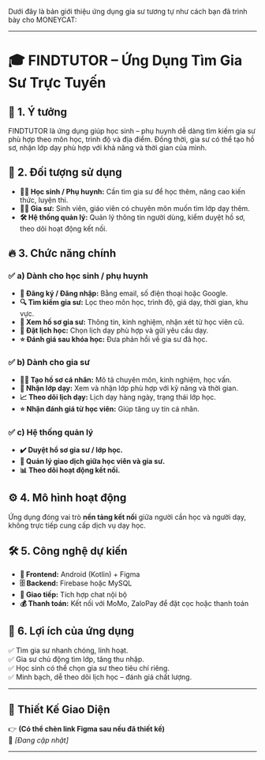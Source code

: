 Dưới đây là bản giới thiệu ứng dụng gia sư tương tự như cách bạn đã trình bày cho MONEYCAT:

---

# 🎓 **FINDTUTOR – Ứng Dụng Tìm Gia Sư Trực Tuyến**  

## 🎯 **1. Ý tưởng**  
FINDTUTOR là ứng dụng giúp học sinh – phụ huynh dễ dàng tìm kiếm gia sư phù hợp theo môn học, trình độ và địa điểm. Đồng thời, gia sư có thể tạo hồ sơ, nhận lớp dạy phù hợp với khả năng và thời gian của mình.  

## 👥 **2. Đối tượng sử dụng**  
- **👩‍🎓 Học sinh / Phụ huynh:** Cần tìm gia sư để học thêm, nâng cao kiến thức, luyện thi.  
- **👨‍🏫 Gia sư:** Sinh viên, giáo viên có chuyên môn muốn tìm lớp dạy thêm.  
- **🛠 Hệ thống quản lý:** Quản lý thông tin người dùng, kiểm duyệt hồ sơ, theo dõi hoạt động kết nối.  

## 🔥 **3. Chức năng chính**  

### ✅ **a) Dành cho học sinh / phụ huynh**  
- **📲 Đăng ký / Đăng nhập:** Bằng email, số điện thoại hoặc Google.  
- **🔍 Tìm kiếm gia sư:** Lọc theo môn học, trình độ, giá dạy, thời gian, khu vực.  
- **👤 Xem hồ sơ gia sư:** Thông tin, kinh nghiệm, nhận xét từ học viên cũ.  
- **📅 Đặt lịch học:** Chọn lịch dạy phù hợp và gửi yêu cầu dạy.  
- **⭐ Đánh giá sau khóa học:** Đưa phản hồi về gia sư đã học.  

### ✅ **b) Dành cho gia sư**  
- **👨‍🏫 Tạo hồ sơ cá nhân:** Mô tả chuyên môn, kinh nghiệm, học vấn.  
- **📩 Nhận lớp dạy:** Xem và nhận lớp phù hợp với kỹ năng và thời gian.  
- **📈 Theo dõi lịch dạy:** Lịch dạy hàng ngày, trạng thái lớp học.  
- **⭐ Nhận đánh giá từ học viên:** Giúp tăng uy tín cá nhân.  

### ✅ **c) Hệ thống quản lý**  
- **✔️ Duyệt hồ sơ gia sư / lớp học.**  
- **🔄 Quản lý giao dịch giữa học viên và gia sư.**  
- **📊 Theo dõi hoạt động kết nối.**  

## ⚙️ **4. Mô hình hoạt động**  
Ứng dụng đóng vai trò **nền tảng kết nối** giữa người cần học và người dạy, không trực tiếp cung cấp dịch vụ dạy học.  

## 🛠 **5. Công nghệ dự kiến**  
- **📱 Frontend:** Android (Kotlin) + Figma  
- **🗄 Backend:** Firebase hoặc MySQL  
- **💬 Giao tiếp:** Tích hợp chat nội bộ  
- **💰 Thanh toán:** Kết nối với MoMo, ZaloPay để đặt cọc hoặc thanh toán  

## 🎯 **6. Lợi ích của ứng dụng**  
✅ Tìm gia sư nhanh chóng, linh hoạt.  
✅ Gia sư chủ động tìm lớp, tăng thu nhập.  
✅ Học sinh có thể chọn gia sư theo tiêu chí riêng.  
✅ Minh bạch, dễ theo dõi lịch học – đánh giá chất lượng.  

---

## 🎨 **Thiết Kế Giao Diện**  

👉 **(Có thể chèn link Figma sau nếu đã thiết kế)**  
🔗 *[Đang cập nhật]*

---
